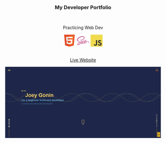 <h3 align="center">My Developer Portfolio</h3>

<br>

<p align="center">Practicing Web Dev
<div align='center'>
    <img src="https://github.com/devicons/devicon/blob/master/icons/html5/html5-original.svg" title="HTML5" alt="HTML" width="40" height="40"/>
    <img src="https://github.com/devicons/devicon/blob/master/icons/sass/sass-original.svg" title="SASS" alt="SASS" width="40" height="40"/>
    <img src="https://github.com/devicons/devicon/blob/master/icons/javascript/javascript-original.svg" title="JavaScript" alt="JavaScript" width="40" height="40"/>
</div>

<br>

<p align="center"><a href="">Live Website</a></p>

<div align="center">
<img src="assets/project_portfolio.png" alt="Preview of my website">
</div>
